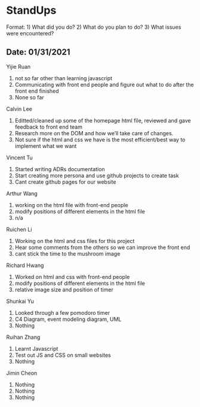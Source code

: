 # StandUps

Format: 1) What did you do? 2) What do you plan to do? 3) What issues were encountered?

## Date: 01/31/2021

Yijie Ruan 
1. not so far other than learning javascript
2. Communicating with front end people and figure out what to do after the front end finished
3. None so far

Calvin Lee
1. Editted/cleaned up some of the homepage html file, reviewed and gave feedback to front end team
2. Research more on the DOM and how we’ll take care of changes.
3. Not sure if the html and css we have is the most efficient/best way to implement what we want

Vincent Tu
1. Started writing ADRs documentation
2. Start creating more persona and use github projects to create task
3. Cant create github pages for our website

Arthur Wang
1. working on the html file with front-end people
2. modify positions of different elements in the html file
3. n/a

Ruichen Li
1. Working on the html and css files for this project
2. Hear some comments from the others so we can improve the front end
3. cant stick the time to the mushroom image

Richard Hwang
1. Worked on html and css with front-end people
2. modify positions of different elements in the html file
3. relative image size and position of timer

Shunkai Yu
1. Looked through a few pomodoro timer
2. C4 Diagram, event modeling diagram, UML
3. Nothing

Ruihan Zhang
1. Learnt Javascript
2. Test out JS and CSS on small websites
3. Nothing

Jimin Cheon 
1. Nothing
2. Nothing
3. Nothing
